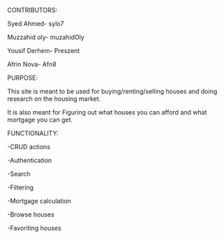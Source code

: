 CONTRIBUTORS:

Syed Ahmed- sylo7

Muzzahid oly- muzahidOly

Yousif Derhem- Preszent

Afrin Nova- Afn8


PURPOSE:

This site is meant to be used for buying/renting/selling houses and doing research on the housing market. 

It is also meant for Figuring out what houses you can afford and what mortgage you can get.

FUNCTIONALITY:

-CRUD actions

-Authentication

-Search

-Filtering

-Mortgage calculation

-Browse houses

-Favoriting houses
